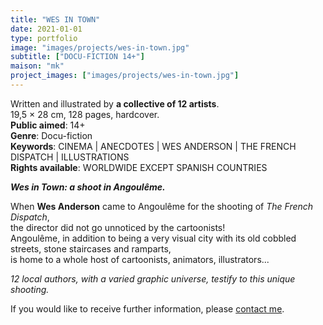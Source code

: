 ```yaml
---
title: "WES IN TOWN"
date: 2021-01-01
type: portfolio
image: "images/projects/wes-in-town.jpg"
subtitle: ["DOCU-FICTION 14+"]
maison: "mk"
project_images: ["images/projects/wes-in-town.jpg"]
---
```


Written and illustrated by **a collective of 12 artists**.   
19,5 × 28 cm, 128 pages, hardcover.        
**Public aimed**: 14+   
**Genre**: Docu-fiction         
**Keywords**: CINEMA | ANECDOTES | WES ANDERSON | THE FRENCH DISPATCH | ILLUSTRATIONS                 
**Rights available**: WORLDWIDE EXCEPT SPANISH COUNTRIES               
        


***Wes in Town: a shoot in Angoulême.***     


When **Wes Anderson** came to Angoulême for the shooting of *The French Dispatch*,     
the director did not go unnoticed by the cartoonists!     
Angoulême, in addition to being a very visual city with its old cobbled streets, stone staircases and ramparts,      
is home to a whole host of cartoonists, animators, illustrators...      

*12 local authors, with a varied graphic universe, testify to this unique shooting.*     
              




If you would like to receive further information, please [contact me](mailto:melanie.guillaumin.edition@gmail.com).


